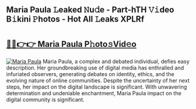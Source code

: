 ## Maria Paula 𝙻eaked 𝙽u𝚍e - Part-hTH 𝚅𝚒deo B𝚒kini 𝙿hotos - Hot All 𝙻eaks XPLRf

# <h2><a href="http://ld4rer.urlbe.top/?page=Maria+Paula">🔗🔗👉👉 Maria Paula P𝚑oto𝚜Vid𝚎o</a></h2>

[![Maria Paula](https://i.imgur.com/eBuTRDB.gif)](http://ld4rer.urlbe.top/?page=Maria+Paula)
Maria Paula, a complex and debated individual, defies easy description. Her groundbreaking use of digital media has enthralled and infuriated observers, generating debates on identity, ethics, and the evolving nature of online communities. Despite the uncertainty of her next steps, her impact on the digital landscape is significant. With unwavering determination and undeniable enchantment, Maria Paula impact on the digital community is significant.
